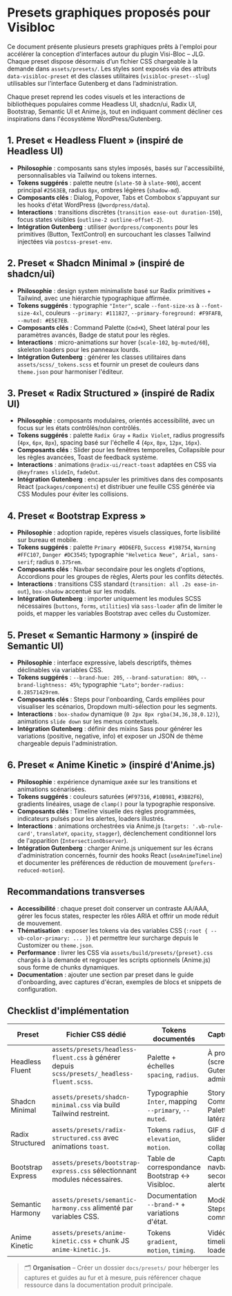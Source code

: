 # Presets graphiques proposés pour Visibloc

Ce document présente plusieurs presets graphiques prêts à l'emploi pour accélérer la conception d'interfaces autour du plugin Visi-Bloc – JLG. Chaque preset dispose désormais d’un fichier CSS chargeable à la demande dans `assets/presets/`. Les styles sont exposés via des attributs `data-visibloc-preset` et des classes utilitaires (`visibloc-preset--slug`) utilisables sur l’interface Gutenberg et dans l’administration.

Chaque preset reprend les codes visuels et les interactions de bibliothèques populaires comme Headless UI, shadcn/ui, Radix UI, Bootstrap, Semantic UI et Anime.js, tout en indiquant comment décliner ces inspirations dans l'écosystème WordPress/Gutenberg.

## 1. Preset « Headless Fluent » (inspiré de Headless UI)
- **Philosophie** : composants sans styles imposés, basés sur l'accessibilité, personnalisables via Tailwind ou tokens internes.
- **Tokens suggérés** : palette neutre (`slate-50` à `slate-900`), accent principal `#2563EB`, radius `8px`, ombres légères (`shadow-md`).
- **Composants clés** : Dialog, Popover, Tabs et Combobox s'appuyant sur les hooks d'état WordPress (`@wordpress/data`).
- **Interactions** : transitions discrètes (`transition ease-out duration-150`), focus states visibles (`outline-2 outline-offset-2`).
- **Intégration Gutenberg** : utiliser `@wordpress/components` pour les primitives (Button, TextControl) en surcouchant les classes Tailwind injectées via `postcss-preset-env`.

## 2. Preset « Shadcn Minimal » (inspiré de shadcn/ui)
- **Philosophie** : design system minimaliste basé sur Radix primitives + Tailwind, avec une hiérarchie typographique affirmée.
- **Tokens suggérés** : typographie `"Inter"`, scale `--font-size-xs` à `--font-size-4xl`, couleurs `--primary: #111827`, `--primary-foreground: #F9FAFB`, `--muted: #E5E7EB`.
- **Composants clés** : Command Palette (`Cmd+K`), Sheet latéral pour les paramètres avancés, Badge de statut pour les règles.
- **Interactions** : micro-animations sur hover (`scale-102`, `bg-muted/60`), skeleton loaders pour les panneaux lourds.
- **Intégration Gutenberg** : générer les classes utilitaires dans `assets/scss/_tokens.scss` et fournir un preset de couleurs dans `theme.json` pour harmoniser l'éditeur.

## 3. Preset « Radix Structured » (inspiré de Radix UI)
- **Philosophie** : composants modulaires, orientés accessibilité, avec un focus sur les états contrôlés/non contrôlés.
- **Tokens suggérés** : palette `Radix Gray` + `Radix Violet`, radius progressifs (`4px`, `6px`, `8px`), spacing basé sur l'échelle 4 (`4px`, `8px`, `12px`, `16px`).
- **Composants clés** : Slider pour les fenêtres temporelles, Collapsible pour les règles avancées, Toast de feedback système.
- **Interactions** : animations `@radix-ui/react-toast` adaptées en CSS via `@keyframes slideIn`, `fadeOut`.
- **Intégration Gutenberg** : encapsuler les primitives dans des composants React (`packages/components`) et distribuer une feuille CSS générée via CSS Modules pour éviter les collisions.

## 4. Preset « Bootstrap Express »
- **Philosophie** : adoption rapide, repères visuels classiques, forte lisibilité sur bureau et mobile.
- **Tokens suggérés** : palette `Primary #0D6EFD`, `Success #198754`, `Warning #FFC107`, `Danger #DC3545`; typographie `"Helvetica Neue", Arial, sans-serif`; radius `0.375rem`.
- **Composants clés** : Navbar secondaire pour les onglets d'options, Accordions pour les groupes de règles, Alerts pour les conflits détectés.
- **Interactions** : transitions CSS standard (`transition: all .2s ease-in-out`), `box-shadow` accentué sur les modals.
- **Intégration Gutenberg** : importer uniquement les modules SCSS nécessaires (`buttons`, `forms`, `utilities`) via `sass-loader` afin de limiter le poids, et mapper les variables Bootstrap avec celles du Customizer.

## 5. Preset « Semantic Harmony » (inspiré de Semantic UI)
- **Philosophie** : interface expressive, labels descriptifs, thèmes déclinables via variables CSS.
- **Tokens suggérés** : `--brand-hue: 205`, `--brand-saturation: 80%`, `--brand-lightness: 45%`; typographie `"Lato"`; `border-radius: 0.28571429rem`.
- **Composants clés** : Steps pour l'onboarding, Cards empilées pour visualiser les scénarios, Dropdown multi-sélection pour les segments.
- **Interactions** : `box-shadow` dynamique (`0 2px 8px rgba(34,36,38,0.12)`), animations `slide down` sur les menus contextuels.
- **Intégration Gutenberg** : définir des mixins Sass pour générer les variations (positive, negative, info) et exposer un JSON de thème chargeable depuis l'administration.

## 6. Preset « Anime Kinetic » (inspiré d'Anime.js)
- **Philosophie** : expérience dynamique axée sur les transitions et animations scénarisées.
- **Tokens suggérés** : couleurs saturées (`#F97316`, `#10B981`, `#3B82F6`), gradients linéaires, usage de `clamp()` pour la typographie responsive.
- **Composants clés** : Timeline visuelle des règles programmées, indicateurs pulsés pour les alertes, loaders illustrés.
- **Interactions** : animations orchestrées via Anime.js (`targets: '.vb-rule-card'`, `translateY`, `opacity`, `stagger`), déclenchement conditionnel lors de l'apparition (`IntersectionObserver`).
- **Intégration Gutenberg** : charger Anime.js uniquement sur les écrans d'administration concernés, fournir des hooks React (`useAnimeTimeline`) et documenter les préférences de réduction de mouvement (`prefers-reduced-motion`).

## Recommandations transverses
- **Accessibilité** : chaque preset doit conserver un contraste AA/AAA, gérer les focus states, respecter les rôles ARIA et offrir un mode réduit de mouvement.
- **Thématisation** : exposer les tokens via des variables CSS (`:root { --vb-color-primary: ... }`) et permettre leur surcharge depuis le Customizer ou `theme.json`.
- **Performance** : livrer les CSS via `assets/build/presets/{preset}.css` chargés à la demande et regrouper les scripts optionnels (Anime.js) sous forme de chunks dynamiques.
- **Documentation** : ajouter une section par preset dans le guide d'onboarding, avec captures d'écran, exemples de blocs et snippets de configuration.

## Checklist d'implémentation

| Preset | Fichier CSS dédié | Tokens documentés | Captures/Guides | Statut |
| --- | --- | --- | --- | --- |
| Headless Fluent | `assets/presets/headless-fluent.css` à générer depuis `scss/presets/_headless-fluent.scss`. | Palette + échelles `spacing`, `radius`. | À produire (screens Gutenberg + admin). | ⏳ À faire |
| Shadcn Minimal | `assets/presets/shadcn-minimal.css` via build Tailwind restreint. | Typographie `Inter`, mapping `--primary`, `--muted`. | Storyboard du Command Palette + sheet latéral. | ⏳ À faire |
| Radix Structured | `assets/presets/radix-structured.css` avec animations `toast`. | Tokens `radius`, `elevation`, `motion`. | GIF démontrant slider + collapsible. | ⏳ À faire |
| Bootstrap Express | `assets/presets/bootstrap-express.css` sélectionnant modules nécessaires. | Table de correspondance Bootstrap ↔ Visibloc. | Captures de la navbar secondaire + alertes. | 🔄 En cours (sélection modules). |
| Semantic Harmony | `assets/presets/semantic-harmony.css` alimenté par variables CSS. | Documentation `--brand-*` + variations d'état. | Modèles Steps/Cards commentés. | ⏳ À faire |
| Anime Kinetic | `assets/presets/anime-kinetic.css` + chunk JS `anime-kinetic.js`. | Tokens `gradient`, `motion`, `timing`. | Vidéo courte sur timeline + loaders. | ⏳ À faire |

> 🗂️ **Organisation** – Créer un dossier `docs/presets/` pour héberger les captures et guides au fur et à mesure, puis référencer chaque ressource dans la documentation produit principale.

